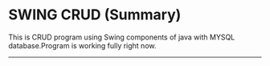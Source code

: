 # SWING CRUD (Summary)
This is CRUD program using Swing components of java with MYSQL database.Program  is working fully right now.<hr>
